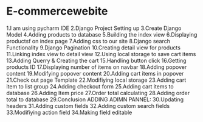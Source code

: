 # E-commercewebite
1.I am using pycharm IDE
2.Django Project Setting up 
3.Create Django Model 
4.Adding products to database
5.Building the index view 
6.Displaying productsf on index page 
7.Adding css to our site
8.Django search Functionality
9.Django Pagination
10.Creating detail view for products 
11.Linking index view to detail view 
12.Using local storage to save cart items
13.Adding Querry & Creating the cart
15.Handling button click
16.Getting products ID
17.Displaying number of items on navbar
18.Adding popover content
19.Modifying popover content
20.Adding cart items in popover 
21.Check out page Template 
22.Modifiying local storage
23.Adding cart item to list group 
24.Adding checkout form
25.Adding cart items to database 
26.Adding Item price
27.Order total calculating 
28.Adding order total to database 
29.Conclusion 
ADDING ADIMN PANNEL:
30.Updating headers
31.Adding custom fields
32.Adding custom search fields 
33.Modifiying action field 
34.Making field editable 
